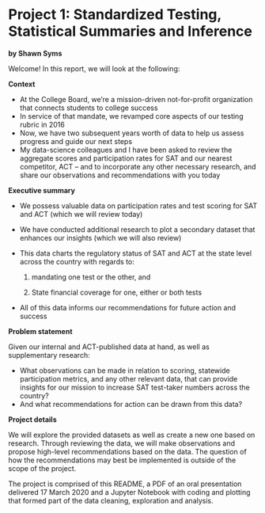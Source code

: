 # Project 1: Standardized Testing, Statistical Summaries and Inference

 

**by Shawn Syms**



Welcome! In this report, we will look at the following: 



**Context**

- At the College Board, we’re a mission-driven not-for-profit organization that connects students to college success
- In service of that mandate, we revamped core aspects of our testing rubric in 2016
- Now, we have two subsequent years worth of data to help us assess progress and guide our next steps
- My data-science colleagues and I have been asked to review the aggregate scores and participation rates for SAT and our nearest competitor, ACT – and to incorporate any other necessary research, and share our observations and recommendations with you today

**Executive summary**

- We possess valuable data on participation rates and test scoring for SAT and ACT (which we will review today)

- We have conducted additional research to plot a secondary dataset that enhances our insights (which we will also review)

- This data charts the regulatory status of SAT and ACT at the state level across the country with regards to:

  1. mandating one test or the other, and 

  2. State financial coverage for one, either or both tests

- All of this data informs our recommendations  for future action and success

**Problem statement**

Given our internal and ACT-published data at hand, as well as supplementary research:

- What observations can be made in relation to scoring, statewide participation metrics, and any other relevant data, that can provide insights for our mission to increase SAT test-taker numbers across the country?
- And what recommendations for action can be drawn from this data?

**Project details**

We will explore the provided datasets as well as create a new one based on research. Through reviewing the data, we will make observations and propose high-level recommendations based on the data. The question of how the recommendations may best be implemented is outside of the scope of the project. 

The project is comprised of this README, a PDF of an oral presentation delivered 17 March 2020 and a Jupyter Notebook with coding and plotting that formed part of the data cleaning, exploration and analysis.









 



 